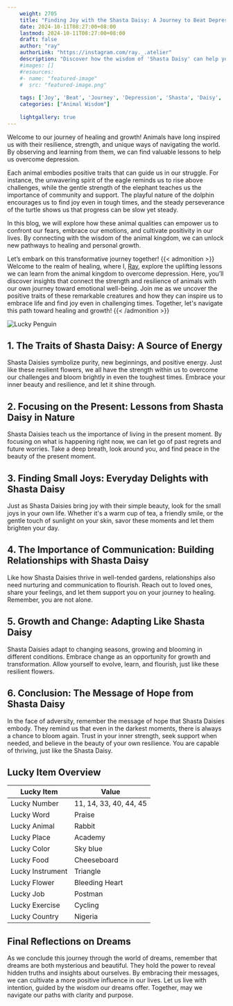 ```yaml
---
    weight: 2705
    title: "Finding Joy with the Shasta Daisy: A Journey to Beat Depression"  # Assuming 'title' column exists
    date: 2024-10-11T08:27:00+08:00
    lastmod: 2024-10-11T08:27:00+08:00
    draft: false
    author: "ray"
    authorLink: "https://instagram.com/ray._.atelier"
    description: "Discover how the wisdom of 'Shasta Daisy' can help you overcome depression and find joy in your life journey."
    #images: []
    #resources:
    #- name: "featured-image"
    #  src: "featured-image.png"
    
    tags: ['Joy', 'Beat', 'Journey', 'Depression', 'Shasta', 'Daisy', 'Finding']
    categories: ["Animal Wisdom"]
    
    lightgallery: true
---
```

    
Welcome to our journey of healing and growth! Animals have long inspired us with their resilience, strength, and unique ways of navigating the world. By observing and learning from them, we can find valuable lessons to help us overcome depression.

Each animal embodies positive traits that can guide us in our struggle. For instance, the unwavering spirit of the eagle reminds us to rise above challenges, while the gentle strength of the elephant teaches us the importance of community and support. The playful nature of the dolphin encourages us to find joy even in tough times, and the steady perseverance of the turtle shows us that progress can be slow yet steady.

In this blog, we will explore how these animal qualities can empower us to confront our fears, embrace our emotions, and cultivate positivity in our lives. By connecting with the wisdom of the animal kingdom, we can unlock new pathways to healing and personal growth.

Let’s embark on this transformative journey together!
{{< admonition >}}
Welcome to the realm of healing, where I, [Ray](https://instagram.com/ray._.atelier), explore the uplifting lessons we can learn from the animal kingdom to overcome depression. Here, you’ll discover insights that connect the strength and resilience of animals with our own journey toward emotional well-being. Join me as we uncover the positive traits of these remarkable creatures and how they can inspire us to embrace life and find joy even in challenging times. Together, let's navigate this path toward healing and growth!
{{< /admonition >}}

![Lucky Penguin](https://cdn.pixabay.com/photo/2024/09/07/02/34/penguins-9028827_1280.jpg "Lucky Penguin")

## 1. The Traits of Shasta Daisy: A Source of Energy  
Shasta Daisies symbolize purity, new beginnings, and positive energy. Just like these resilient flowers, we all have the strength within us to overcome our challenges and bloom brightly in even the toughest times. Embrace your inner beauty and resilience, and let it shine through.

## 2. Focusing on the Present: Lessons from Shasta Daisy in Nature  
Shasta Daisies teach us the importance of living in the present moment. By focusing on what is happening right now, we can let go of past regrets and future worries. Take a deep breath, look around you, and find peace in the beauty of the present moment.

## 3. Finding Small Joys: Everyday Delights with Shasta Daisy  
Just as Shasta Daisies bring joy with their simple beauty, look for the small joys in your own life. Whether it's a warm cup of tea, a friendly smile, or the gentle touch of sunlight on your skin, savor these moments and let them brighten your day.

## 4. The Importance of Communication: Building Relationships with Shasta Daisy  
Like how Shasta Daisies thrive in well-tended gardens, relationships also need nurturing and communication to flourish. Reach out to loved ones, share your feelings, and let them support you on your journey to healing. Remember, you are not alone.

## 5. Growth and Change: Adapting Like Shasta Daisy  
Shasta Daisies adapt to changing seasons, growing and blooming in different conditions. Embrace change as an opportunity for growth and transformation. Allow yourself to evolve, learn, and flourish, just like these resilient flowers.

## 6. Conclusion: The Message of Hope from Shasta Daisy  
In the face of adversity, remember the message of hope that Shasta Daisies embody. They remind us that even in the darkest moments, there is always a chance to bloom again. Trust in your inner strength, seek support when needed, and believe in the beauty of your own resilience. You are capable of thriving, just like the Shasta Daisy.


## Lucky Item Overview
| Lucky Item          | Value              |
|---------------|--------------------|
| Lucky Number        | 11, 14, 33, 40, 44, 45  |
| Lucky Word          | Praise |
| Lucky Animal        | Rabbit |
| Lucky Place         | Academy     |
| Lucky Color         | Sky blue     |
| Lucky Food          | Cheeseboard      |
| Lucky Instrument    | Triangle |
| Lucky Flower        | Bleeding Heart    |
| Lucky Job           | Postman       |
| Lucky Exercise      | Cycling  |
| Lucky Country       | Nigeria    |


##  Final Reflections on Dreams

As we conclude this journey through the world of dreams, remember that dreams are both mysterious and beautiful. They hold the power to reveal hidden truths and insights about ourselves. By embracing their messages, we can cultivate a more positive influence in our lives. Let us live with intention, guided by the wisdom our dreams offer. Together, may we navigate our paths with clarity and purpose.
